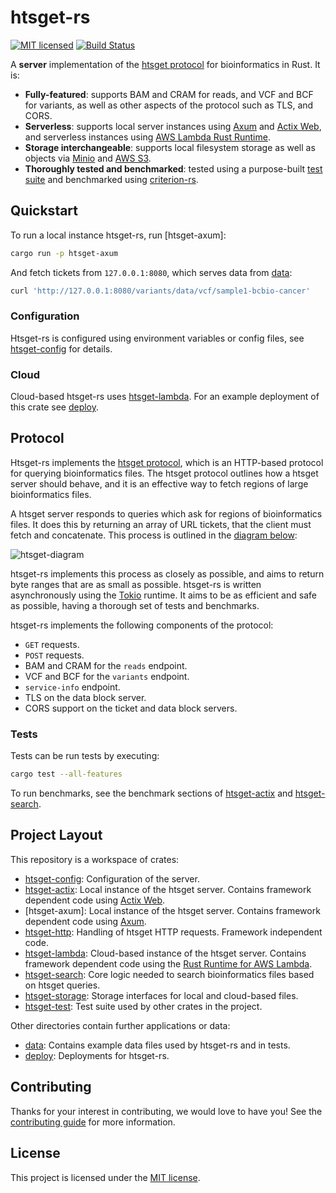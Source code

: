 # htsget-rs

[![MIT licensed][mit-badge]][mit-url]
[![Build Status][actions-badge]][actions-url]

[mit-badge]: https://img.shields.io/badge/license-MIT-blue.svg
[mit-url]: https://github.com/umccr/htsget-rs/blob/main/LICENSE
[actions-badge]: https://github.com/umccr/htsget-rs/actions/workflows/tests.yml/badge.svg
[actions-url]: https://github.com/umccr/htsget-rs/actions?query=workflow%3Atests+branch%3Amain


A **server** implementation of the [htsget protocol][htsget-protocol] for bioinformatics in Rust. It is:
* **Fully-featured**: supports BAM and CRAM for reads, and VCF and BCF for variants, as well as other aspects of the protocol such as TLS, and CORS.
* **Serverless**: supports local server instances using [Axum][axum] and [Actix Web][actix-web], and serverless instances using [AWS Lambda Rust Runtime][aws-lambda-rust-runtime].
* **Storage interchangeable**: supports local filesystem storage as well as objects via [Minio][minio] and [AWS S3][aws-s3].
* **Thoroughly tested and benchmarked**: tested using a purpose-built [test suite][htsget-test] and benchmarked using [criterion-rs].

[actix-web]: https://github.com/actix/actix-web
[criterion-rs]: https://github.com/bheisler/criterion.rs

## Quickstart

To run a local instance htsget-rs, run [htsget-axum]:

```sh
cargo run -p htsget-axum
```

And fetch tickets from `127.0.0.1:8080`, which serves data from [data]:

```sh
curl 'http://127.0.0.1:8080/variants/data/vcf/sample1-bcbio-cancer'
```

### Configuration

Htsget-rs is configured using environment variables or config files, see [htsget-config] for details.

### Cloud

Cloud-based htsget-rs uses [htsget-lambda]. For an example deployment of this crate see [deploy].

## Protocol

Htsget-rs implements the [htsget protocol][htsget-protocol], which is an HTTP-based protocol for querying bioinformatics files. 
The htsget protocol outlines how a htsget server should behave, and it is an effective way to fetch regions of large bioinformatics files. 

A htsget server responds to queries which ask for regions of bioinformatics files. It does this by returning an array of URL
tickets, that the client must fetch and concatenate. This process is outlined in the [diagram below][htsget-diagram]:

![htsget-diagram][htsget-diagram-png]

htsget-rs implements this process as closely as possible, and aims to return byte ranges that are as small as possible.
htsget-rs is written asynchronously using the [Tokio] runtime. It aims to be as efficient and safe as possible, having
a thorough set of tests and benchmarks.

htsget-rs implements the following components of the protocol:
* `GET` requests.
* `POST` requests.
* BAM and CRAM for the `reads` endpoint.
* VCF and BCF for the `variants` endpoint.
* `service-info` endpoint. 
* TLS on the data block server. 
* CORS support on the ticket and data block servers.

[htsget-protocol]: http://samtools.github.io/hts-specs/htsget.html
[htsget-diagram]: http://samtools.github.io/hts-specs/htsget.html#diagram-of-core-mechanic
[htsget-diagram-png]: https://samtools.github.io/hts-specs/pub/htsget-ticket.png
[tokio]: https://github.com/tokio-rs/tokio

### Tests

Tests can be run tests by executing:

```sh
cargo test --all-features
```

To run benchmarks, see the benchmark sections of [htsget-actix][htsget-actix-benches] and [htsget-search][htsget-search-benches].

[htsget-actix-benches]: htsget-actix/README.md#benchmarks
[htsget-search-benches]: htsget-search/README.md#benchmarks

## Project Layout

This repository is a workspace of crates:

- [htsget-config]: Configuration of the server.
- [htsget-actix]: Local instance of the htsget server. Contains framework dependent code using [Actix Web][actix-web].
- [htsget-axum]: Local instance of the htsget server. Contains framework dependent code using [Axum][axum].
- [htsget-http]: Handling of htsget HTTP requests. Framework independent code.
- [htsget-lambda]: Cloud-based instance of the htsget server. Contains framework dependent
code using the [Rust Runtime for AWS Lambda][aws-lambda-rust-runtime].
- [htsget-search]: Core logic needed to search bioinformatics files based on htsget queries.
- [htsget-storage]: Storage interfaces for local and cloud-based files.
- [htsget-test]: Test suite used by other crates in the project.

Other directories contain further applications or data:
- [data]: Contains example data files used by htsget-rs and in tests.
- [deploy]: Deployments for htsget-rs.

[axum]: https://github.com/tokio-rs/axum
[htsget-config]: htsget-config
[htsget-actix]: htsget-actix
[htsget-http]: htsget-http
[htsget-lambda]: htsget-lambda
[htsget-search]: htsget-search
[htsget-storage]: htsget-storage
[htsget-test]: htsget-test

[data]: data
[deploy]: deploy

[actix-web]: https://actix.rs/
[aws-lambda-rust-runtime]: https://github.com/awslabs/aws-lambda-rust-runtime

## Contributing

Thanks for your interest in contributing, we would love to have you! 
See the [contributing guide][contributing] for more information.

[contributing]: CONTRIBUTING.md

## License

This project is licensed under the [MIT license][license].

[htsget-actix]: htsget-actix
[htsget-lambda]: htsget-lambda
[license]: LICENSE
[aws-lambda-rust-runtime]: https://github.com/awslabs/aws-lambda-rust-runtime
[aws-s3]: https://docs.aws.amazon.com/AmazonS3/latest/userguide/Welcome.html
[minio]: https://min.io/